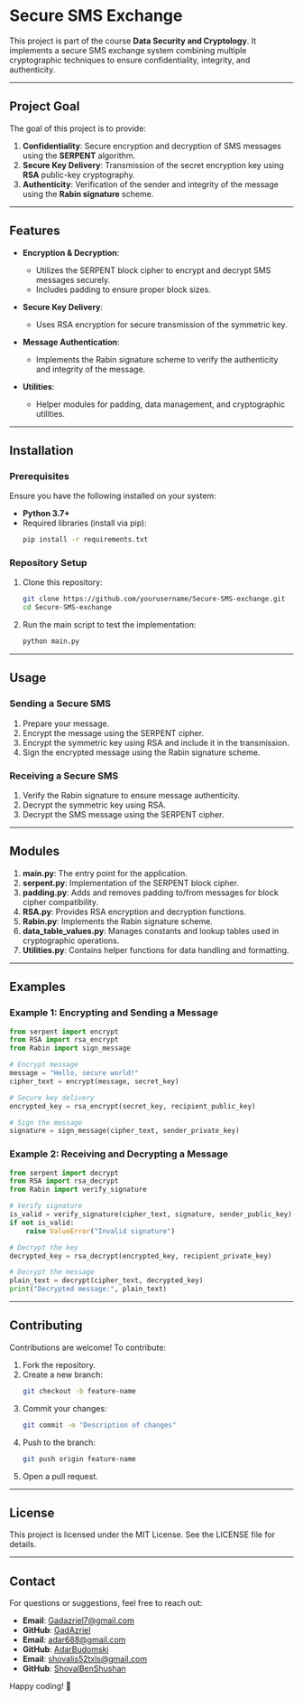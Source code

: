 # Secure SMS Exchange

This project is part of the course **Data Security and Cryptology**. It implements a secure SMS exchange system combining multiple cryptographic techniques to ensure confidentiality, integrity, and authenticity.

---

## **Project Goal**
The goal of this project is to provide:

1. **Confidentiality**: Secure encryption and decryption of SMS messages using the **SERPENT** algorithm.
2. **Secure Key Delivery**: Transmission of the secret encryption key using **RSA** public-key cryptography.
3. **Authenticity**: Verification of the sender and integrity of the message using the **Rabin signature** scheme.

---

## **Features**

- **Encryption & Decryption**:
  - Utilizes the SERPENT block cipher to encrypt and decrypt SMS messages securely.
  - Includes padding to ensure proper block sizes.

- **Secure Key Delivery**:
  - Uses RSA encryption for secure transmission of the symmetric key.

- **Message Authentication**:
  - Implements the Rabin signature scheme to verify the authenticity and integrity of the message.

- **Utilities**:
  - Helper modules for padding, data management, and cryptographic utilities.

---

## **Installation**

### Prerequisites
Ensure you have the following installed on your system:
- **Python 3.7+**
- Required libraries (install via pip):
  ```bash
  pip install -r requirements.txt
  ```

### Repository Setup
1. Clone this repository:
   ```bash
   git clone https://github.com/yourusername/Secure-SMS-exchange.git
   cd Secure-SMS-exchange
   ```

2. Run the main script to test the implementation:
   ```bash
   python main.py
   ```

---

## **Usage**

### Sending a Secure SMS
1. Prepare your message.
2. Encrypt the message using the SERPENT cipher.
3. Encrypt the symmetric key using RSA and include it in the transmission.
4. Sign the encrypted message using the Rabin signature scheme.

### Receiving a Secure SMS
1. Verify the Rabin signature to ensure message authenticity.
2. Decrypt the symmetric key using RSA.
3. Decrypt the SMS message using the SERPENT cipher.

---

## **Modules**

1. **main.py**: The entry point for the application.
2. **serpent.py**: Implementation of the SERPENT block cipher.
3. **padding.py**: Adds and removes padding to/from messages for block cipher compatibility.
4. **RSA.py**: Provides RSA encryption and decryption functions.
5. **Rabin.py**: Implements the Rabin signature scheme.
6. **data_table_values.py**: Manages constants and lookup tables used in cryptographic operations.
7. **Utilities.py**: Contains helper functions for data handling and formatting.

---

## **Examples**

### Example 1: Encrypting and Sending a Message
```python
from serpent import encrypt
from RSA import rsa_encrypt
from Rabin import sign_message

# Encrypt message
message = "Hello, secure world!"
cipher_text = encrypt(message, secret_key)

# Secure key delivery
encrypted_key = rsa_encrypt(secret_key, recipient_public_key)

# Sign the message
signature = sign_message(cipher_text, sender_private_key)
```

### Example 2: Receiving and Decrypting a Message
```python
from serpent import decrypt
from RSA import rsa_decrypt
from Rabin import verify_signature

# Verify signature
is_valid = verify_signature(cipher_text, signature, sender_public_key)
if not is_valid:
    raise ValueError("Invalid signature")

# Decrypt the key
decrypted_key = rsa_decrypt(encrypted_key, recipient_private_key)

# Decrypt the message
plain_text = decrypt(cipher_text, decrypted_key)
print("Decrypted message:", plain_text)
```

---

## **Contributing**

Contributions are welcome! To contribute:
1. Fork the repository.
2. Create a new branch:
   ```bash
   git checkout -b feature-name
   ```
3. Commit your changes:
   ```bash
   git commit -m "Description of changes"
   ```
4. Push to the branch:
   ```bash
   git push origin feature-name
   ```
5. Open a pull request.

---

## **License**

This project is licensed under the MIT License. See the LICENSE file for details.

---

## **Contact**

For questions or suggestions, feel free to reach out:
- **Email**: Gadazriel7@gmail.com
- **GitHub**: [GadAzriel](https://github.com/GadAzriel)
- **Email**: adar688@gmail.com
- **GitHub**: [AdarBudomski](https://github.com/adar688)
- **Email**: shovalis52txls@gmail.com
- **GitHub**: [ShovalBenShushan](https://github.com/adar688)

Happy coding! 🚀


